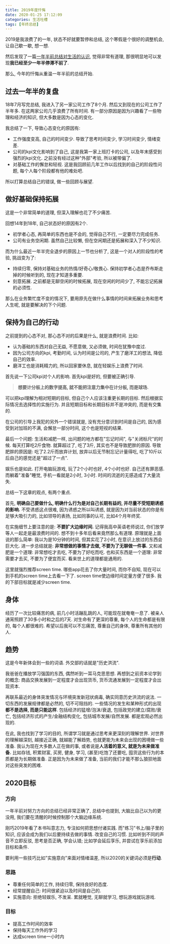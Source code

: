 ```yaml
---
title: 2019年度忏悔
date: 2020-01-25 17:12:09
categories: 生活吐槽
tags: [年终总结]
---
```

2019是我浪费了的一年, 状态不好就要暂停和总结, 这个寒假是个很好的调整机会, 让自己歇一歇, 想一想.

<!--more-->
然后发现了一篇[一年半前总结对生活的认识](/2018/07/24/how-to-face-work-related-anxiety), 觉得非常有道理, 那很明显地可以发现**我已经至少一年半停滞不前了**.

那么, 今年的忏悔从重温一年半前的总结开始.

## 过去一年半的复盘

18年7月写完总结, 我进入了另一家公司工作了8个月. 然后又到现在的公司工作了半年多. 在这两家公司几乎浪费了所有时间. 有一部分原因是因为兴趣看了一些物理和经济的知识, 但大多数是因为心态的变化.

我总结了一下, 导致心态变化的原因有:

+ 工作强度变高, 自己的时间变少. 导致了思考时间变少, 学习时间变少, 情绪变差.
+ 公司的kpi文化影响到了自己, 这是我第一家上班打卡的公司, 以及年末感受到强烈的kpi文化. 之前没有经过这种"外部"考验, 所以被带偏了.
+ 对基础工作的懈怠和轻视. 这是我回顾前几年工作以后找到的自己的阶段性问题, 每个人每个阶段都有他的难处吧.

所以打算总结自己的错误, 做一些回顾与展望.

## 做好基础保持拓展

这是一个非常简单的道理, 但深入理解也花了不少痛苦.

回想14年到18年, 自己状态好的原因有2个.

+ 初学者心态, 再简单的东西也是不会的, 觉得自己不行, 一定要尽力完成任务.
+ 公司有业务空闲期. 虽然自己比较懒, 但在空闲期还是拓展和深入了不少知识.

而为什么最近一年半完全退步的原因上一节也分析了, 这是一个对人的阶段性的考验, 挑战变为了:

+ 持续归零, 保持对基础业务的热情/好奇心/敬畏心. 保持初学者心态是乔布斯走掉的时候听到的, 现在才知道多重要.
+ 刻意拓展. 之前都是无聊空闲的时候拓展, 现在空闲的时间少了, 不能忘记拓展的必须性.

那么在业务繁忙度不变的情况下, 要用原先在做什么事情的时间来拓展业务和思考人生呢, 就是要解决的下个问题.

## 保持为自己的行动

之前提到的心态不对, 那心态不对的后果是什么, 就是浪费时间. 比如:

+ 认为基础的东西对自己无益, 不愿意做, 又必须做, 时间在犹豫中度过.
+ 因为公司方向的kpi, 考勤时间, 认为时间是公司的, 产生了磨洋工的想法, 降低自己的效率.
+ 磨洋工也是消耗精力的, 所以回家要休息, 就在轻娱乐上浪费了时间.

首先说一下公司kpi对个人的影响. 首先kpi是好的, 但要被正确引导.

>  **想要计分板上的数字提高, 就不能把注意力集中在计分板, 而是球场.**

可以把kpi理解为相对短期的目标, 但自己个人应该注重更长期的目标. 然后根据实际情况去选择性的实施行为. 并且短期目标和长期目标并不是冲突的, 而是有交集的.

在公司的引导上我犯的另外一个错误就是, 没有充分意识到时间是自己的, 因为感受到对加班的不满, 会懈怠一部分时间, 这个也是短视的结果.

最后一个问题: 生活和减肥一样, 出问题的地方都在"忘记时间", 与"关闭标尺"的时候. 每天打算吃2斤食物. 就算超过了, 吃了3斤, 其实也不是导致肥胖的原因. 导致肥胖的原因是: 吃了2.2斤而放弃计划, 放弃以后无节制忘记计量得吃, 吃了10斤以后自己的感觉还是"超过了一点".

娱乐也是如此. 打开电脑玩游戏, 玩了2个小时也好, 4个小时也好. 自己还有罪恶感. 而躺着"准备"睡觉, 手机一看就是2小时, 3小时. 时间的流逝的无感造成了大量流失.

总结一下这章的观点, 有两个重点.

首先, **明确自己要做什么, 明确什么行为是对自己长期有益的, 并尽量不受短期诱惑的影响.** 不受诱惑这点很难, 因为诱惑之所以叫诱惑, 就是因为对当前状态的你是有足够大吸引力的, 比如领导的表扬, 比如同事的认可, 比如4个月年终奖.

在实施细节上要注意的是: **不要扩大边缘时间.** 记得我高中英语老师说过, 你们放学等人一起走是最浪费时间的. 想不到十多年后看来竟然那么有道理. 原理就是上面说的那么简单: 我以为是10分钟的时间, 但其实花了2小时, 在意识上放过的东西会巨大化. 进一步总结就是: **非常想做的事情才去做, 不要为了无聊做一件事.** 又和减肥是一个道理: 非常想吃才去吃, 不要为了好吃而吃. 也和买东西是一个道理: 非常需要才去买, 不要为了便宜而买. 看来世上的道理都是通用的.

这里就强烈推荐screen time. 哪些app花去了你大量时间, 而你不自知, 现在可以到手机的screen time上去看一下了. screen time使边缘时间定量方便了很多. 我的下部目标就是减少screen time.

## 身体

经历了一次比较痛苦的病, 前几小时活蹦乱跳的人, 可能现在就奄奄一息了. 被亲人通宵照顾了30多小时和之后的7天. 对生命有了更深的尊重, 每个人的生命都是有限的, 每个人都很难的. 希望以后我可以不忘痛苦, 尊重自己的身体, 尊重所有其他的人.

## 趋势

这是今年新体会到一些的词语. 外交部的话就是"历史洪流".

我爸爸在播放学习强国的东西, 偶然听到一耳马克思思想. 再想到之前资本论学到的概念: 商品交换发展到一定程度才会出现货币, 货币流通发展到一定程度才会出现资本.

再联系最近的身体突发情况与环境突发新冠状病毒, 确实同意历史洪流的说法. 一切东西的发展规律都是必然的, 切不可阻挡的. 一些情况的发生和某种形式的出现**都不是选择, 而是只能这样**. 包括经济的猛增/泡沫/衰退, 包括政党的建立/腐败/衰亡, 包括经济形式的产生/金融结构变化, 包括城市发展/自然发展. 都是宏观必然出现的.

在此, 我也找到了学习的目的, 所谓学习就是通过思考来更深刻的理解世界. 对世界的理解越深刻, 越接近正确, 就越能了解趋势, 也就更能为未来会出现的困境做一些准备. 我认为现在大多数人正在做的事, 或者说是**人活着的意义, 就是为未来做准备.** 比如存钱, 积累财富, 买房, 健身, 学习, (甚至)吃饱了还要吃, 囤货这些行为的本质都是为长期做准备. 正是因为为未来做了准备, 当前的我们才能不那么狼狈地面对这些突发的困难.

## 2020目标

### 方向

一年半前对努力方向的总结已经非常正确了, 总结中也提到, 大脑比自己以为的更没用, 我们要在清醒的时候控制那个大脑边缘系统.

刚巧2019年看了本书叫意志力, 专注如何把思想付诸实践. 而"练习"书上/脑子里的知识, 应该会成为我们以后要持续去做的事情. 改变自己的习惯. 比如听到不同的声音不立即反驳, 思考是否正确, 学会认错; 比如学会延后享乐, 并尝试在享乐前添加目标和条件.

要利用一些技巧比如"实施意向"来面对情绪温差, 所以2020的关键词必须是**行动**.

### 思路

+ 尊重任何简单的工作, 持续归零, 保持良好的态度.
+ 经常提醒自己: 时间很紧迫以及时间是自己的.
+ 实施意向: 拒绝轻娱乐, 不发呆. 累就睡觉, 无聊就学习, 想玩游戏就玩游戏.

### 目标

+ 提高工作时间的效率
+ 保持每天工作外的学习
+ 达成screen time一小时内